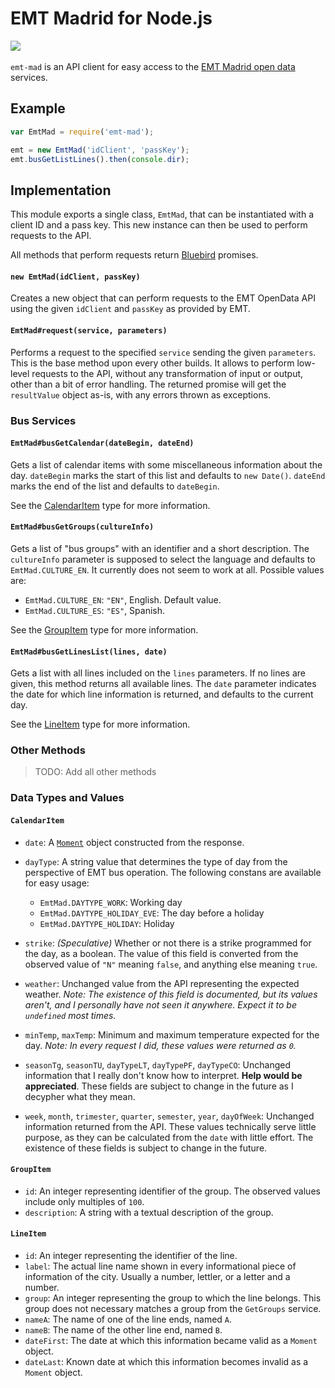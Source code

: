 EMT Madrid for Node.js
======================

![](http://img.shields.io/npm/v/emt-mad.svg?style=flat)
&nbsp;
<!--![](http://img.shields.io/travis/darkhogg/emt-mad.svg?style=flat)-->

`emt-mad` is an API client for easy access to the [EMT Madrid open data][emtod]
services.

  [emtod]: http://opendata.emtmadrid.es/


Example
-------

```javascript
var EmtMad = require('emt-mad');

emt = new EmtMad('idClient', 'passKey');
emt.busGetListLines().then(console.dir);
```


Implementation
--------------

This module exports a single class, `EmtMad`, that can be instantiated with a
client ID and a pass key. This new instance can then be used to perform requests
to the API.

All methods that perform requests return [Bluebird] promises.

  [Bluebird]: https://github.com/petkaantonov/bluebird

#### `new EmtMad(idClient, passKey)`

Creates a new object that can perform requests to the EMT OpenData API using the
given `idClient` and `passKey` as provided by EMT.


#### `EmtMad#request(service, parameters)`

Performs a request to the specified `service` sending the given `parameters`.
This is the base method upon every other builds. It allows to perform low-level
requests to the API, without any transformation of input or output, other than a
bit of error handling. The returned promise will get the `resultValue` object
as-is, with any errors thrown as exceptions.


### Bus Services

#### `EmtMad#busGetCalendar(dateBegin, dateEnd)`

Gets a list of calendar items with some miscellaneous information about the
day. `dateBegin` marks the start of this list and defaults to `new Date()`.
`dateEnd` marks the end of the list and defaults to `dateBegin`.

See the [CalendarItem](#calendaritem) type for more information.


#### `EmtMad#busGetGroups(cultureInfo)`

Gets a list of "bus groups" with an identifier and a short description.
The `cultureInfo` parameter is supposed to select the language and defaults to
`EmtMad.CULTURE_EN`. It currently does not seem to work at all. Possible values
are:

  - `EmtMad.CULTURE_EN`: `"EN"`, English. Default value.
  - `EmtMad.CULTURE_ES`: `"ES"`, Spanish.

See the [GroupItem](#groupitem) type for more information.


#### `EmtMad#busGetLinesList(lines, date)`

Gets a list with all lines included on the `lines` parameters. If no lines are
given, this method returns all available lines. The `date` parameter indicates
the date for which line information is returned, and defaults to the current
day.

See the [LineItem](#lineitem) type for more information.


### Other Methods

> TODO: Add all other methods


### Data Types and Values

#### `CalendarItem`

  - `date`: A [`Moment`][momentjs] object constructed from the response.
  - `dayType`: A string value that determines the type of day from the
    perspective of EMT bus operation. The following constans are available for
    easy usage:

    + `EmtMad.DAYTYPE_WORK`: Working day
    + `EmtMad.DAYTYPE_HOLIDAY_EVE`: The day before a holiday
    + `EmtMad.DAYTYPE_HOLIDAY`: Holiday

  - `strike`: *(Speculative)* Whether or not there is a strike programmed for
    the day, as a boolean. The value of this field is converted from the
    observed value of `"N"` meaning `false`, and anything else meaning `true`.
  - `weather`: Unchanged value from the API representing the expected weather.
    *Note: The existence of this field is documented, but its values aren't, and
    I personally have not seen it anywhere. Expect it to be `undefined` most
    times.*
  - `minTemp`, `maxTemp`: Minimum and maximum temperature expected for the day.
    *Note: In every request I did, these values were returned as `0`.*
  - `seasonTg`, `seasonTU`, `dayTypeLT`, `dayTypePF`, `dayTypeCO`: Unchanged
    information that I really don't know how to interpret.
    **Help would be appreciated**. These fields are subject to change in the
    future as I decypher what they mean.
  - `week`, `month`, `trimester`, `quarter`, `semester`, `year`, `dayOfWeek`:
    Unchanged information returned from the API. These values technically serve
    little purpose, as they can be calculated from the `date` with little
    effort. The existence of these fields is subject to change in the future.

  [momentjs]: http://momentjs.com/


#### `GroupItem`

  - `id`: An integer representing identifier of the group. The observed values
    include only multiples of `100`.
  - `description`: A string with a textual description of the group.


#### `LineItem`

  - `id`: An integer representing the identifier of the line.
  - `label`: The actual line name shown in every informational piece of
    information of the city. Usually a number, lettler, or a letter and a
    number.
  - `group`: An integer representing the group to which the line belongs. This
    group does not necessary matches a group from the `GetGroups` service.
  - `nameA`: The name of one of the line ends, named `A`.
  - `nameB`: The name of the other line end, named `B`.
  - `dateFirst`: The date at which this information became valid as a `Moment`
    object.
  - `dateLast`: Known date at which this information becomes invalid as a
    `Moment` object.
